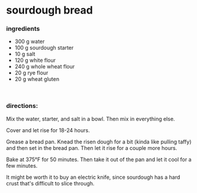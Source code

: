 # sourdough bread

### ingredients
- 300 g water
- 100 g sourdough starter
- 10 g salt
- 120 g white flour
- 240 g whole wheat flour
- 20 g rye flour
- 20 g wheat gluten

<br>

### directions:

Mix the water, starter, and salt in a bowl. Then mix in everything else.

Cover and let rise for 18-24 hours.

Grease a bread pan. Knead the risen dough for a bit (kinda like pulling taffy) and then set in the bread pan. Then let it rise for a couple more hours.

Bake at 375°F for 50 minutes. Then take it out of the pan and let it cool for a few minutes.

It might be worth it to buy an electric knife, since sourdough has a hard crust that's difficult to slice through.
